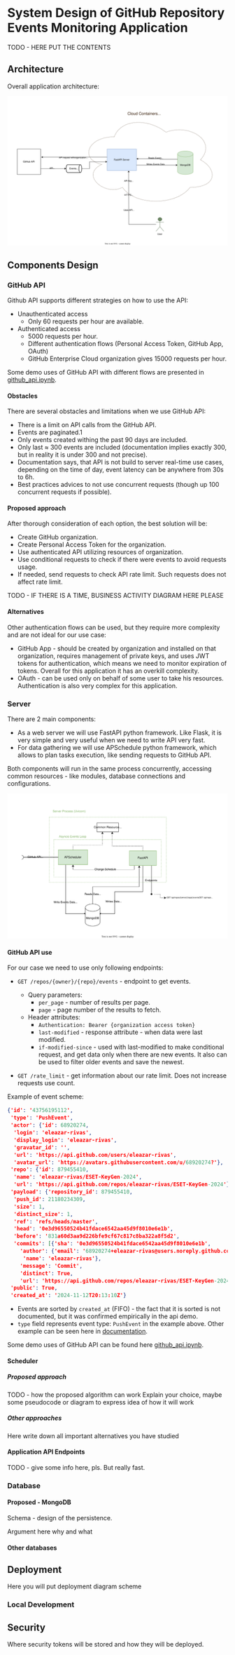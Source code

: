 # System Design of GitHub Repository Events Monitoring Application

TODO - HERE PUT THE CONTENTS 

## Architecture

Overall application architecture:

![](img/architecture.svg)

## Components Design

### GitHub API

Github API supports different strategies on how to use the API:

- Unauthenticated access
  - Only 60 requests per hour are available.
- Authenticated access
  - 5000 requests per hour.
  - Different authentication flows (Personal Access Token, GitHub App, OAuth)
  - GitHub Enterprise Cloud organization gives 15000 requests per hour.

Some demo uses of GitHub API with different flows are presented in [github_api.ipynb](github_api.ipynb).

#### Obstacles

There are several obstacles and limitations when we use GitHub API:
- There is a limit on API calls from the GitHub API.
- Events are paginated.1
- Only events created withing the past 90 days are included.
- Only last $\approx$ 300 events are included (documentation implies exactly 300, but in reality it is under 300 and not precise).
- Documentation says, that API is not build to server real-time use cases, depending on the time of day, event latency can be anywhere from 30s to 6h.
- Best practices advices to not use concurrent requests (though up 100 concurrent requests if possible).

#### Proposed approach

After thorough consideration of each option, the best solution will be:
- Create GitHub organization.
- Create Personal Access Token for the organization.
- Use authenticated API utilizing resources of organization.
- Use conditional requests to check if there were events to avoid requests usage.
- If needed, send requests to check API rate limit. Such requests does not affect rate limit.


TODO - IF THERE IS A TIME, BUSINESS ACTIVITY DIAGRAM HERE PLEASE

#### Alternatives

Other authentication flows can be used, but they require more complexity and are not ideal for our use case:

- GitHub App - should be created by organization and installed on that organization, requires management of private keys, and uses JWT tokens for authentication, which means we need to monitor expiration of tokens. Overall for this application it has an overkill complexity.
- OAuth - can be used only on behalf of some user to take his resources. Authentication is also very complex for this application. 

### Server

There are 2 main components:

- As a web server we will use FastAPI python framework. Like Flask, it is very simple and very useful when we need to write API very fast.
- For data gathering we will use APSchedule python framework, which allows to plan tasks execution, like sending requests to GitHub API.

Both components will run in the same process concurrently, accessing common resources - like modules, database connections and configurations.

![](img/server_component.svg)

#### GitHub API use

For our case we need to use only following endpoints:

- `GET /repos/{owner}/{repo}/events` - endpoint to get events.
  - Query parameters:
    - `per_page` - number of results per page.
    - `page` - page number of the results to fetch.
  - Header attributes:
    - `Authentication: Bearer {organization access token}`
    - `last-modified` - response attribute - when data were last modified.
    - `if-modified-since` - used with last-modified to make conditional request, and get data only when there are new events. It also can be used to filter older events and save the newest.

- `GET /rate_limit` - get information about our rate limit. Does not increase requests use count.

Example of event scheme:
```json
{'id': '43756195112',
 'type': 'PushEvent',
 'actor': {'id': 68920274,
  'login': 'eleazar-rivas',
  'display_login': 'eleazar-rivas',
  'gravatar_id': '',
  'url': 'https://api.github.com/users/eleazar-rivas',
  'avatar_url': 'https://avatars.githubusercontent.com/u/68920274?'},
 'repo': {'id': 879455410,
  'name': 'eleazar-rivas/ESET-KeyGen-2024',
  'url': 'https://api.github.com/repos/eleazar-rivas/ESET-KeyGen-2024'},
 'payload': {'repository_id': 879455410,
  'push_id': 21180234309,
  'size': 1,
  'distinct_size': 1,
  'ref': 'refs/heads/master',
  'head': '0e3d96550524b41fdace6542aa45d9f8010e6e1b',
  'before': '831a60d3aa9d226bfe9cf67c817c8ba322a8f5d2',
  'commits': [{'sha': '0e3d96550524b41fdace6542aa45d9f8010e6e1b',
    'author': {'email': '68920274+eleazar-rivas@users.noreply.github.com',
     'name': 'eleazar-rivas'},
    'message': 'Commit',
    'distinct': True,
    'url': 'https://api.github.com/repos/eleazar-rivas/ESET-KeyGen-2024/commits/0e3d96550524b41fdace6542aa45d9f8010e6e1b'}]},
 'public': True,
 'created_at': '2024-11-12T20:13:10Z'}
```

- Events are sorted by `created_at` (FIFO) - the fact that it is sorted is not documented, but it was confirmed empirically in the api demo.
- `type` field represents event type: `PushEvent` in the example above. Other example can be seen here in [documentation](https://docs.github.com/en/rest/using-the-rest-api/github-event-types?apiVersion=2022-11-28).

Some demo uses of GitHub API can be found here [github_api.ipynb](github_api.ipynb).

#### Scheduler



##### Proposed approach
TODO - how the proposed algorithm can work
Explain your choice, maybe some pseudocode or diagram to express idea of how it will work

##### Other approaches

Here write down all important alternatives you have studied

#### Application API Endpoints

TODO - give some info here, pls. But really fast.

### Database

#### Proposed - MongoDB

Schema - design of the persistence.

Argument here why and what

#### Other databases

## Deployment

Here you will put deployment diagram scheme

### Local Development

## Security

Where security tokens will be stored and how they will be deployed.
